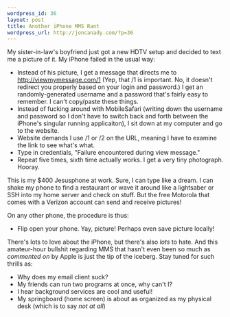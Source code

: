 ```yaml
--- 
wordpress_id: 36
layout: post
title: Another iPhone MMS Rant
wordpress_url: http://joncanady.com/?p=36
---
```

My sister-in-law's boyfriend just got a new HDTV setup and decided to text me a picture of it.  My iPhone failed in the usual way:

- Instead of his picture, I get a message that directs me to http://viewmymessage.com/1 (Yep, that /1 is important.  No, it doesn't redirect you properly based on your login and password.)  I get an randomly-generated username and a password that's fairly easy to remember.  I can't copy/paste these things.  
- Instead of fucking around with MobileSafari (writing down the username and password so I don't have to switch back and forth between the iPhone's singular running applicaiton), I sit down at my computer and go to the website.
- Website demands I use /1 or /2 on the URL, meaning I have to examine the link to see what's what.
- Type in credentials, "Failure encountered during view message."
- Repeat five times, sixth time actually works.  I get a very tiny photograph.  Hooray.

This is my $400 Jesusphone at work.  Sure, I can type like a dream.  I can shake my phone to find a restaurant or wave it around like a lightsaber or SSH into my home server and check on stuff.  But the free Motorola that comes with a Verizon account can send and receive pictures!  

On any other phone, the procedure is thus:

- Flip open your phone.  Yay, picture!  Perhaps even save picture locally!

There's lots to love about the iPhone, but there's also *lots* to hate.  And this amateur-hour bullshit regarding MMS that hasn't even been so much as *commented on* by Apple is just the tip of the iceberg.  Stay tuned for such thrills as:

- Why does my email client suck?
- My friends can run two programs at once, why can't I?
- I hear background services are cool and useful!
- My springboard (home screen) is about as organized as my physical desk (which is to say *not at all*)
